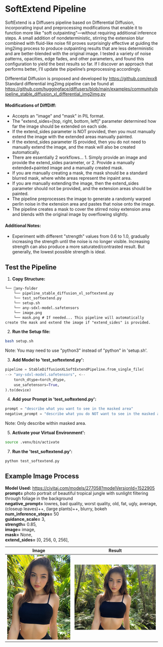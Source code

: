 # SoftExtend Pipeline
SoftExtend is a Diffusers pipeline based on Differential Diffusion, incorporating input and preprocessing modifications that enable it to function more like "soft outpainting"—without requiring additional inference steps. A small addition of nondeterministic, stirring the extension blur combined with fluid-like noise fill proves surprisingly effective at guiding the img2img process to produce outpainting results that are less deterministic and are better-blended with the original image. I tested a variety of noise patterns, opacities, edge fades, and other parameters, and found this configuration to yield the best results so far. If I discover an approach that performs better, I’ll update the pipeline’s preprocessing accordingly.

Differential Diffusion is proposed and developed by https://github.com/exx8 <br>
Standard differential img2img pipeline can be found at https://github.com/huggingface/diffusers/blob/main/examples/community/pipeline_stable_diffusion_xl_differential_img2img.py

#### Modifications of DiffDiff:
- Accepts an "image" and "mask" in PIL format.
- The "extend_sides=[top, right, bottom, left]" parameter determined how far the image should be extended on each side.
- If the extend_sides parameter is NOT provided, then you must manually extend the image with the extended areas manually painted.
- If the extend_sides parameter IS provided, then you do not need to manually extend the image, and the mask will also be created automatically.
- There are essentially 2 workflows... 1. Simply provide an image and provide the extend_sides parameter, or 2. Provide a manually extended+painted image and a manually created mask.
- If you are manually creating a mask, the mask should be a standard blurred mask, where white areas represent the inpaint area.
- If you are manually extending the image, then the extend_sides parameter should not be provided, and the extension areas should be painted.
- The pipeline preprocesses the image to generate a randomly warped perlin noise in the extension area and pastes that noise onto the image.
- The pipeline creates a mask to cover the stirred noisy extension area and blends with the original image by overflowing slightly.

#### Additional Notes:
- Experiment with different "strength" values from 0.6 to 1.0, gradually increasing the strength until the noise is no longer visible. Increasing strength can also produce a more saturated/contrasted result. But generally, the lowest possible strength is ideal.

## Test the Pipeline

1. **Copy Structure:**
```
└── 📁any-folder
    └── pipeline_stable_diffusion_xl_softextend.py
    └── test_softextend.py
    └── setup.sh
    └── any-sdxl-model.safetensors
    └── image.png
    └── mask.png # If needed... This pipeline will automatically create the mask and extend the image if "extend_sides" is provided.
```

2. **Run the Setup file:**
```bash
bash setup.sh
```
Note: You may need to use "python3" instead of "python" in 'setup.sh'.

3. **Add Model to 'test_softextend.py':**
```python
pipeline = StableDiffusionXLSoftExtendPipeline.from_single_file(
--> "any-sdxl-model.safetensors", <--
    torch_dtype=torch_dtype,
    use_safetensors=True,
).to(device)
```

4. **Add your Prompt in 'test_softextend.py':**
```python
prompt = "describe what you want to see in the masked area"
negative_prompt = "describe what you do NOT want to see in the masked area"
```
Note: Only describe within masked area.

5. **Activate your Virtual Environment':**
```bash
source .venv/bin/activate
```

7. **Run the 'test_softextend.py':**
```bash
python test_softextend.py
```

## Example Image Process
**Model Used:** https://civitai.com/models/277058?modelVersionId=1522905 <br>
**prompt=** photo portrait of beautiful tropical jungle with sunlight filtering through foliage in the background <br>
**negative_prompt=** lowres, bad quality, worst quality, old, fat, ugly, average, (closeup leaves)++, (large plants)++, blurry, bokeh <br>
**num_inference_steps=** 50 <br>
**guidance_scale=** 3, <br>
**strength=** 0.85, <br>
**image=** image, <br>
**mask=** None, <br>
**extend_sides=** [0, 256, 0, 256], <br>

| Image | Result |
|--------------|---------------|
| ![original.png](examples/image.png) | ![result.png](examples/result.png) |
